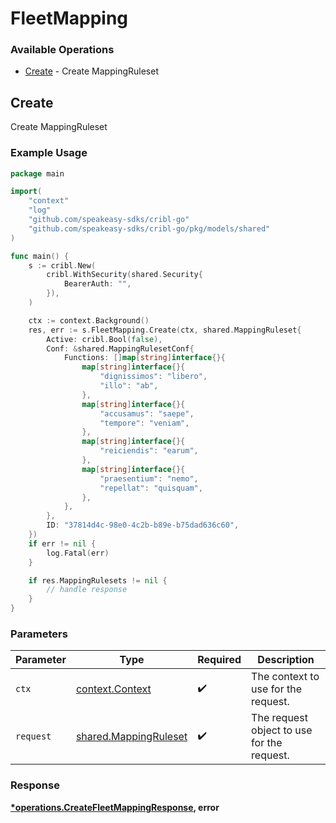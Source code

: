 # FleetMapping

### Available Operations

* [Create](#create) - Create MappingRuleset

## Create

Create MappingRuleset

### Example Usage

```go
package main

import(
	"context"
	"log"
	"github.com/speakeasy-sdks/cribl-go"
	"github.com/speakeasy-sdks/cribl-go/pkg/models/shared"
)

func main() {
    s := cribl.New(
        cribl.WithSecurity(shared.Security{
            BearerAuth: "",
        }),
    )

    ctx := context.Background()
    res, err := s.FleetMapping.Create(ctx, shared.MappingRuleset{
        Active: cribl.Bool(false),
        Conf: &shared.MappingRulesetConf{
            Functions: []map[string]interface{}{
                map[string]interface{}{
                    "dignissimos": "libero",
                    "illo": "ab",
                },
                map[string]interface{}{
                    "accusamus": "saepe",
                    "tempore": "veniam",
                },
                map[string]interface{}{
                    "reiciendis": "earum",
                },
                map[string]interface{}{
                    "praesentium": "nemo",
                    "repellat": "quisquam",
                },
            },
        },
        ID: "37814d4c-98e0-4c2b-b89e-b75dad636c60",
    })
    if err != nil {
        log.Fatal(err)
    }

    if res.MappingRulesets != nil {
        // handle response
    }
}
```

### Parameters

| Parameter                                                      | Type                                                           | Required                                                       | Description                                                    |
| -------------------------------------------------------------- | -------------------------------------------------------------- | -------------------------------------------------------------- | -------------------------------------------------------------- |
| `ctx`                                                          | [context.Context](https://pkg.go.dev/context#Context)          | :heavy_check_mark:                                             | The context to use for the request.                            |
| `request`                                                      | [shared.MappingRuleset](../../models/shared/mappingruleset.md) | :heavy_check_mark:                                             | The request object to use for the request.                     |


### Response

**[*operations.CreateFleetMappingResponse](../../models/operations/createfleetmappingresponse.md), error**

